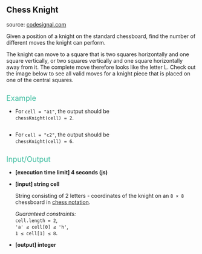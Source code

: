 <h2>Chess Knight</h2>
<p>source: <a href="https://www.codesignal.com/">codesignal.com</a>
<div><p>Given a position of a knight on the standard chessboard, find the number of different moves the knight can perform.</p>
<p>The knight can move to a square that is two squares horizontally and one square vertically, or two squares vertically and one square horizontally away from it. The complete move therefore looks like the letter L. Check out the image below to see all valid moves for a knight piece that is placed on one of the central squares.</p>
<p><img src="https://codesignal.s3.amazonaws.com/tasks/chessKnight/img/knight.jpg?_tm=1551474250622" alt=""></p>
<p><span style="color:#44BFA3;font-size:1.4em">Example</span></p>
<ul>
<li>
<p>For <code>cell = "a1"</code>, the output should be<br>
<code>chessKnight(cell) = 2</code>.</p>
<p><img src="https://codesignal.s3.amazonaws.com/tasks/chessKnight/img/ex_1.jpg?_tm=1551474250904" alt=""></p>
</li>
<li>
<p>For <code>cell = "c2"</code>, the output should be<br>
<code>chessKnight(cell) = 6</code>.</p>
<p><img src="https://codesignal.s3.amazonaws.com/tasks/chessKnight/img/ex_2.jpg?_tm=1551474251191" alt=""></p>
</li>
</ul>
<p><span style="color:#44BFA3;font-size:1.4em">Input/Output</span></p>
<ul>
<li>
<p><strong>[execution time limit] 4 seconds (js)</strong></p>
</li>
<li>
<p><strong>[input] string cell</strong></p>
<p>String consisting of 2 letters - coordinates of the knight on an <code>8 × 8</code> chessboard in <a href="keyword://chess-notation" target="_blank">chess notation</a>.</p>
<p><em>Guaranteed constraints:</em><br>
<code>cell.length = 2</code>,<br>
<code>'a' ≤ cell[0] ≤ 'h'</code>,<br>
<code>1 ≤ cell[1] ≤ 8</code>.</p>
</li>
<li>
<p><strong>[output] integer</strong></p>
</li>
</ul>
</div>